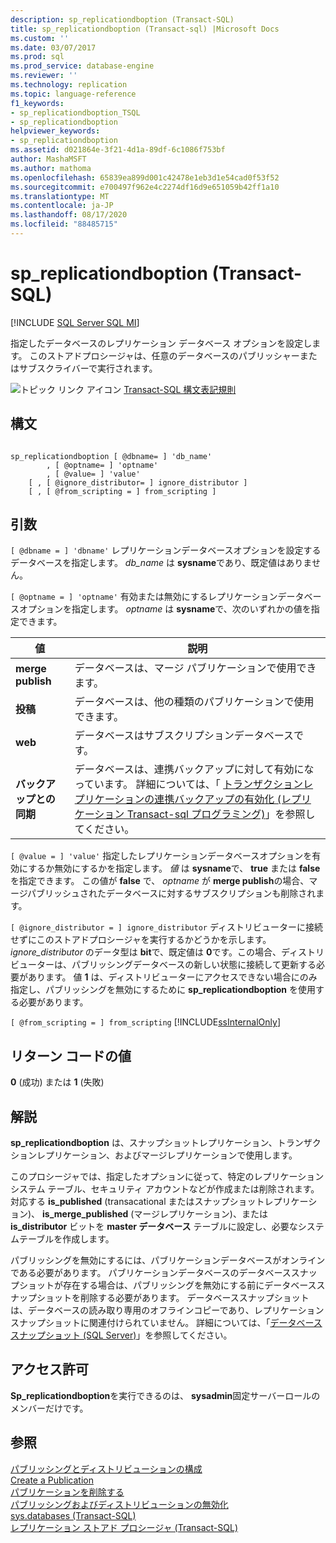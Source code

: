 ```yaml
---
description: sp_replicationdboption (Transact-SQL)
title: sp_replicationdboption (Transact-sql) |Microsoft Docs
ms.custom: ''
ms.date: 03/07/2017
ms.prod: sql
ms.prod_service: database-engine
ms.reviewer: ''
ms.technology: replication
ms.topic: language-reference
f1_keywords:
- sp_replicationdboption_TSQL
- sp_replicationdboption
helpviewer_keywords:
- sp_replicationdboption
ms.assetid: d021864e-3f21-4d1a-89df-6c1086f753bf
author: MashaMSFT
ms.author: mathoma
ms.openlocfilehash: 65839ea899d001c42478e1eb3d1e54cad0f53f52
ms.sourcegitcommit: e700497f962e4c2274df16d9e651059b42ff1a10
ms.translationtype: MT
ms.contentlocale: ja-JP
ms.lasthandoff: 08/17/2020
ms.locfileid: "88485715"
---
```

# <a name="sp_replicationdboption-transact-sql"></a>sp_replicationdboption (Transact-SQL)
[!INCLUDE [SQL Server SQL MI](../../includes/applies-to-version/sql-asdbmi.md)]

  指定したデータベースのレプリケーション データベース オプションを設定します。 このストアドプロシージャは、任意のデータベースのパブリッシャーまたはサブスクライバーで実行されます。  
  
 ![トピック リンク アイコン](../../database-engine/configure-windows/media/topic-link.gif "トピック リンク アイコン") [Transact-SQL 構文表記規則](../../t-sql/language-elements/transact-sql-syntax-conventions-transact-sql.md)  
  
## <a name="syntax"></a>構文  
  
```  
  
sp_replicationdboption [ @dbname= ] 'db_name'   
        , [ @optname= ] 'optname'   
        , [ @value= ] 'value'   
    [ , [ @ignore_distributor= ] ignore_distributor ]  
    [ , [ @from_scripting = ] from_scripting ]  
```  
  
## <a name="arguments"></a>引数  
`[ @dbname = ] 'dbname'` レプリケーションデータベースオプションを設定するデータベースを指定します。 *db_name* は **sysname**であり、既定値はありません。  
  
`[ @optname = ] 'optname'` 有効または無効にするレプリケーションデータベースオプションを指定します。 *optname* は **sysname**で、次のいずれかの値を指定できます。  
  
|値|説明|  
|-----------|-----------------|  
|**merge publish**|データベースは、マージ パブリケーションで使用できます。|  
|**投稿**|データベースは、他の種類のパブリケーションで使用できます。|  
|**web**|データベースはサブスクリプションデータベースです。|  
|**バックアップとの同期**|データベースは、連携バックアップに対して有効になっています。 詳細については、「 [トランザクションレプリケーションの連携バックアップの有効化 &#40;レプリケーション Transact-sql プログラミング&#41;](../../relational-databases/replication/administration/enable-coordinated-backups-for-transactional-replication.md)」を参照してください。|  
  
`[ @value = ] 'value'` 指定したレプリケーションデータベースオプションを有効にするか無効にするかを指定します。 *値* は **sysname**で、 **true** または **false**を指定できます。 この値が **false** で、 *optname* が **merge publish**の場合、マージパブリッシュされたデータベースに対するサブスクリプションも削除されます。  
  
`[ @ignore_distributor = ] ignore_distributor` ディストリビューターに接続せずにこのストアドプロシージャを実行するかどうかを示します。 *ignore_distributor* のデータ型は **bit**で、既定値は **0**です。この場合、ディストリビューターは、パブリッシングデータベースの新しい状態に接続して更新する必要があります。 値 **1** は、ディストリビューターにアクセスできない場合にのみ指定し、パブリッシングを無効にするために **sp_replicationdboption** を使用する必要があります。  
  
`[ @from_scripting = ] from_scripting` [!INCLUDE[ssInternalOnly](../../includes/ssinternalonly-md.md)]  
  
## <a name="return-code-values"></a>リターン コードの値  
 **0** (成功) または **1** (失敗)  
  
## <a name="remarks"></a>解説  
 **sp_replicationdboption** は、スナップショットレプリケーション、トランザクションレプリケーション、およびマージレプリケーションで使用します。  
  
 このプロシージャでは、指定したオプションに従って、特定のレプリケーション システム テーブル、セキュリティ アカウントなどが作成または削除されます。 対応する **is_published** (transacational またはスナップショットレプリケーション)、 **is_merge_published** (マージレプリケーション)、または **is_distributor** ビットを **master データベース** テーブルに設定し、必要なシステムテーブルを作成します。  
  
 パブリッシングを無効にするには、パブリケーションデータベースがオンラインである必要があります。 パブリケーションデータベースのデータベーススナップショットが存在する場合は、パブリッシングを無効にする前にデータベーススナップショットを削除する必要があります。 データベーススナップショットは、データベースの読み取り専用のオフラインコピーであり、レプリケーションスナップショットに関連付けられていません。 詳細については、「[データベース スナップショット &#40;SQL Server&#41;](../../relational-databases/databases/database-snapshots-sql-server.md)」を参照してください。  
  
## <a name="permissions"></a>アクセス許可  
 **Sp_replicationdboption**を実行できるのは、 **sysadmin**固定サーバーロールのメンバーだけです。  
  
## <a name="see-also"></a>参照  
 [パブリッシングとディストリビューションの構成](../../relational-databases/replication/configure-publishing-and-distribution.md)   
 [Create a Publication](../../relational-databases/replication/publish/create-a-publication.md)   
 [パブリケーションを削除する](../../relational-databases/replication/publish/delete-a-publication.md)   
 [パブリッシングおよびディストリビューションの無効化](../../relational-databases/replication/disable-publishing-and-distribution.md)   
 [sys.databases &#40;Transact-SQL&#41;](../../relational-databases/system-catalog-views/sys-databases-transact-sql.md)   
 [レプリケーション ストアド プロシージャ &#40;Transact-SQL&#41;](../../relational-databases/system-stored-procedures/replication-stored-procedures-transact-sql.md)  
  
  
